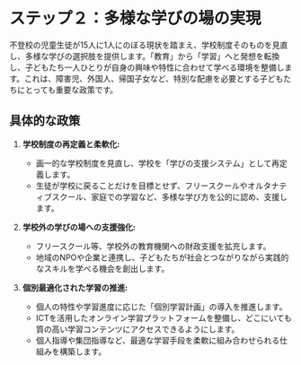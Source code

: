 
# ステップ２：多様な学びの場の実現

不登校の児童生徒が15人に1人にのぼる現状を踏まえ、学校制度そのものを見直し、多様な学びの選択肢を提供します。「教育」から「学習」へと発想を転換し、子どもたち一人ひとりが自身の興味や特性に合わせて学べる環境を整備します。これは、障害児、外国人、帰国子女など、特別な配慮を必要とする子どもたちにとっても重要な政策です。

## 具体的な政策

1.  **学校制度の再定義と柔軟化:**
    *   画一的な学校制度を見直し、学校を「学びの支援システム」として再定義します。
    *   生徒が学校に戻ることだけを目標とせず、フリースクールやオルタナティブスクール、家庭での学習など、多様な学び方を公的に認め、支援します。

2.  **学校外の学びの場への支援強化:**
    *   フリースクール等、学校外の教育機関への財政支援を拡充します。
    *   地域のNPOや企業と連携し、子どもたちが社会とつながりながら実践的なスキルを学べる機会を創出します。

3.  **個別最適化された学習の推進:**
    *   個人の特性や学習進度に応じた「個別学習計画」の導入を推進します。
    *   ICTを活用したオンライン学習プラットフォームを整備し、どこにいても質の高い学習コンテンツにアクセスできるようにします。
    *   個人指導や集団指導など、最適な学習手段を柔軟に組み合わせられる仕組みを構築します。

